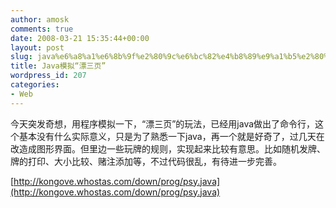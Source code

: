 ```yaml
---
author: amosk
comments: true
date: 2008-03-21 15:35:44+00:00
layout: post
slug: java%e6%a8%a1%e6%8b%9f%e2%80%9c%e6%bc%82%e4%b8%89%e9%a1%b5%e2%80%9d
title: Java模拟“漂三页”
wordpress_id: 207
categories:
- Web
---
```


今天突发奇想，用程序模拟一下，“漂三页”的玩法，已经用java做出了命令行，这个基本没有什么实际意义，只是为了熟悉一下java，再一个就是好奇了，过几天在改造成图形界面。但里边一些玩牌的规则，实现起来比较有意思。比如随机发牌、牌的打印、大小比较、赌注添加等，不过代码很乱，有待进一步完善。

[http://kongove.whostas.com/down/prog/psy.java](http://kongove.whostas.com/down/prog/psy.java)
